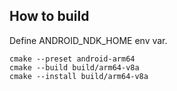 ## How to build

Define ANDROID_NDK_HOME env var.

```
cmake --preset android-arm64
cmake --build build/arm64-v8a
cmake --install build/arm64-v8a
```